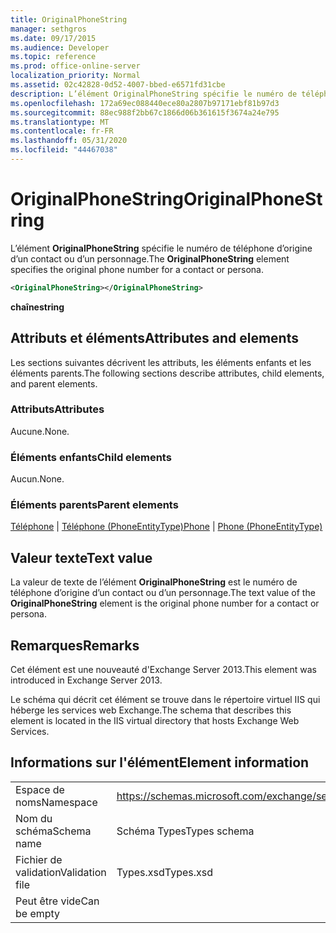 ```yaml
---
title: OriginalPhoneString
manager: sethgros
ms.date: 09/17/2015
ms.audience: Developer
ms.topic: reference
ms.prod: office-online-server
localization_priority: Normal
ms.assetid: 02c42828-0d52-4007-bbed-e6571fd31cbe
description: L’élément OriginalPhoneString spécifie le numéro de téléphone d’origine d’un contact ou d’un personnage.
ms.openlocfilehash: 172a69ec088440ece80a2807b97171ebf81b97d3
ms.sourcegitcommit: 88ec988f2bb67c1866d06b361615f3674a24e795
ms.translationtype: MT
ms.contentlocale: fr-FR
ms.lasthandoff: 05/31/2020
ms.locfileid: "44467038"
---
```

# <a name="originalphonestring"></a><span data-ttu-id="4be8f-103">OriginalPhoneString</span><span class="sxs-lookup"><span data-stu-id="4be8f-103">OriginalPhoneString</span></span>

<span data-ttu-id="4be8f-104">L’élément **OriginalPhoneString** spécifie le numéro de téléphone d’origine d’un contact ou d’un personnage.</span><span class="sxs-lookup"><span data-stu-id="4be8f-104">The **OriginalPhoneString** element specifies the original phone number for a contact or persona.</span></span> 
  
```XML
<OriginalPhoneString></OriginalPhoneString>
```

 <span data-ttu-id="4be8f-105">**chaîne**</span><span class="sxs-lookup"><span data-stu-id="4be8f-105">**string**</span></span>
## <a name="attributes-and-elements"></a><span data-ttu-id="4be8f-106">Attributs et éléments</span><span class="sxs-lookup"><span data-stu-id="4be8f-106">Attributes and elements</span></span>

<span data-ttu-id="4be8f-107">Les sections suivantes décrivent les attributs, les éléments enfants et les éléments parents.</span><span class="sxs-lookup"><span data-stu-id="4be8f-107">The following sections describe attributes, child elements, and parent elements.</span></span>
  
### <a name="attributes"></a><span data-ttu-id="4be8f-108">Attributs</span><span class="sxs-lookup"><span data-stu-id="4be8f-108">Attributes</span></span>

<span data-ttu-id="4be8f-109">Aucune.</span><span class="sxs-lookup"><span data-stu-id="4be8f-109">None.</span></span>
  
### <a name="child-elements"></a><span data-ttu-id="4be8f-110">Éléments enfants</span><span class="sxs-lookup"><span data-stu-id="4be8f-110">Child elements</span></span>

<span data-ttu-id="4be8f-111">Aucun.</span><span class="sxs-lookup"><span data-stu-id="4be8f-111">None.</span></span>
  
### <a name="parent-elements"></a><span data-ttu-id="4be8f-112">Éléments parents</span><span class="sxs-lookup"><span data-stu-id="4be8f-112">Parent elements</span></span>

<span data-ttu-id="4be8f-113">[Téléphone](phone.md)  |  [Téléphone (PhoneEntityType)](phone-phoneentitytype.md)</span><span class="sxs-lookup"><span data-stu-id="4be8f-113">[Phone](phone.md) | [Phone (PhoneEntityType)](phone-phoneentitytype.md)</span></span>
  
## <a name="text-value"></a><span data-ttu-id="4be8f-114">Valeur texte</span><span class="sxs-lookup"><span data-stu-id="4be8f-114">Text value</span></span>

<span data-ttu-id="4be8f-115">La valeur de texte de l’élément **OriginalPhoneString** est le numéro de téléphone d’origine d’un contact ou d’un personnage.</span><span class="sxs-lookup"><span data-stu-id="4be8f-115">The text value of the **OriginalPhoneString** element is the original phone number for a contact or persona.</span></span> 
  
## <a name="remarks"></a><span data-ttu-id="4be8f-116">Remarques</span><span class="sxs-lookup"><span data-stu-id="4be8f-116">Remarks</span></span>

<span data-ttu-id="4be8f-117">Cet élément est une nouveauté d'Exchange Server 2013.</span><span class="sxs-lookup"><span data-stu-id="4be8f-117">This element was introduced in Exchange Server 2013.</span></span>
  
<span data-ttu-id="4be8f-118">Le schéma qui décrit cet élément se trouve dans le répertoire virtuel IIS qui héberge les services web Exchange.</span><span class="sxs-lookup"><span data-stu-id="4be8f-118">The schema that describes this element is located in the IIS virtual directory that hosts Exchange Web Services.</span></span>
  
## <a name="element-information"></a><span data-ttu-id="4be8f-119">Informations sur l'élément</span><span class="sxs-lookup"><span data-stu-id="4be8f-119">Element information</span></span>

|||
|:-----|:-----|
|<span data-ttu-id="4be8f-120">Espace de noms</span><span class="sxs-lookup"><span data-stu-id="4be8f-120">Namespace</span></span>  <br/> |https://schemas.microsoft.com/exchange/services/2006/types  <br/> |
|<span data-ttu-id="4be8f-121">Nom du schéma</span><span class="sxs-lookup"><span data-stu-id="4be8f-121">Schema name</span></span>  <br/> |<span data-ttu-id="4be8f-122">Schéma Types</span><span class="sxs-lookup"><span data-stu-id="4be8f-122">Types schema</span></span>  <br/> |
|<span data-ttu-id="4be8f-123">Fichier de validation</span><span class="sxs-lookup"><span data-stu-id="4be8f-123">Validation file</span></span>  <br/> |<span data-ttu-id="4be8f-124">Types.xsd</span><span class="sxs-lookup"><span data-stu-id="4be8f-124">Types.xsd</span></span>  <br/> |
|<span data-ttu-id="4be8f-125">Peut être vide</span><span class="sxs-lookup"><span data-stu-id="4be8f-125">Can be empty</span></span>  <br/> ||
   

